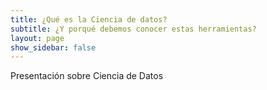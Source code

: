 ```yaml
---
title: ¿Qué es la Ciencia de datos?
subtitle: ¿Y porqué debemos conocer estas herramientas?
layout: page
show_sidebar: false
---
```


Presentación sobre Ciencia de Datos 